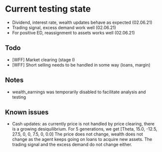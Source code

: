 # Current testing state

- Dividend, interest rate, wealth updates behave as expected (02.06.21)
- Trading signal, excess demand work well (02.06.21)
- For positive ED, reassignment to assets works well (02.06.21)

## Todo

- [WFF] Market clearing (stage I)
- [WFF] Short selling needs to be handled in some way (loans, margin)

## Notes

- wealth_earnings was temporarily disabled to facilitate analysis and testing

## Known issues

- Cash updates: as currently price is not handled by price clearing, there is a growing desiquilibrium.
For 5 generations, we get [Theta, 15.0, -12.5, 27.5, 0, 0, 7.5, 0, 0.0]
The price does not change, wealth does not change as the agent keeps going on loans to acquire new assets. 
The trading signal and the excess demand do not change either.
